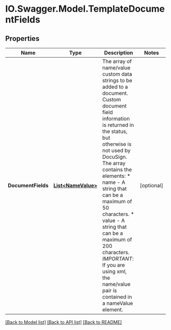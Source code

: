 # IO.Swagger.Model.TemplateDocumentFields
## Properties

Name | Type | Description | Notes
------------ | ------------- | ------------- | -------------
**DocumentFields** | [**List&lt;NameValue&gt;**](NameValue.md) | The array of name/value custom data strings to be added to a document. Custom document field information is returned in the status, but otherwise is not used by DocuSign. The array contains the elements:   * name - A string that can be a maximum of 50 characters.  * value - A string that can be a maximum of 200 characters.  *IMPORTANT*: If you are using xml, the name/value pair is contained in a nameValue element.   | [optional] 

[[Back to Model list]](../README.md#documentation-for-models) [[Back to API list]](../README.md#documentation-for-api-endpoints) [[Back to README]](../README.md)

